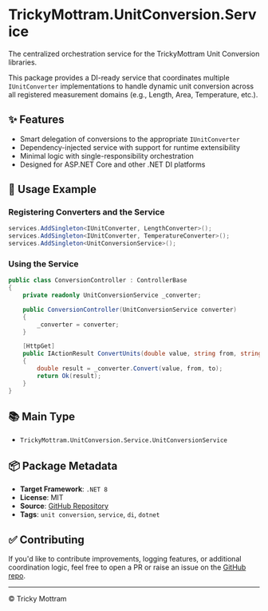 ﻿# TrickyMottram.UnitConversion.Service

The centralized orchestration service for the TrickyMottram Unit Conversion libraries.

This package provides a DI-ready service that coordinates multiple `IUnitConverter` implementations to handle dynamic unit conversion across all registered measurement domains (e.g., Length, Area, Temperature, etc.).

## ✨ Features

- Smart delegation of conversions to the appropriate `IUnitConverter`
- Dependency-injected service with support for runtime extensibility
- Minimal logic with single-responsibility orchestration
- Designed for ASP.NET Core and other .NET DI platforms

## 🔧 Usage Example

### Registering Converters and the Service

```csharp
services.AddSingleton<IUnitConverter, LengthConverter>();
services.AddSingleton<IUnitConverter, TemperatureConverter>();
services.AddSingleton<UnitConversionService>();
```

### Using the Service

```csharp
public class ConversionController : ControllerBase
{
    private readonly UnitConversionService _converter;

    public ConversionController(UnitConversionService converter)
    {
        _converter = converter;
    }

    [HttpGet]
    public IActionResult ConvertUnits(double value, string from, string to)
    {
        double result = _converter.Convert(value, from, to);
        return Ok(result);
    }
}
```

## 📚 Main Type

- `TrickyMottram.UnitConversion.Service.UnitConversionService`

## 📦 Package Metadata

- **Target Framework**: `.NET 8`
- **License**: MIT
- **Source**: [GitHub Repository](https://github.com/trickymottram/UnitConversion)
- **Tags**: `unit conversion`, `service`, `di`, `dotnet`

## ✅ Contributing

If you'd like to contribute improvements, logging features, or additional coordination logic, feel free to open a PR or raise an issue on the [GitHub repo](https://github.com/trickymottram/UnitConversion).

---

© Tricky Mottram